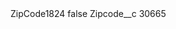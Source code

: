 <?xml version="1.0" encoding="UTF-8"?>
<CustomMetadata xmlns="http://soap.sforce.com/2006/04/metadata" xmlns:xsi="http://www.w3.org/2001/XMLSchema-instance" xmlns:xsd="http://www.w3.org/2001/XMLSchema">
    <label>ZipCode1824</label>
    <protected>false</protected>
    <values>
        <field>Zipcode__c</field>
        <value xsi:type="xsd:string">30665</value>
    </values>
</CustomMetadata>

